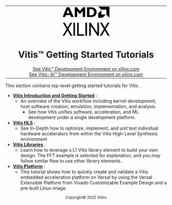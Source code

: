 <table width="100%">
 <tr width="100%">
    <td align="center"><img src="https://raw.githubusercontent.com/Xilinx/Image-Collateral/main/xilinx-logo.png" width="30%"/><h1>Vitis™ Getting Started Tutorials</h1>
    <a href="https://www.xilinx.com/products/design-tools/vitis.html">See Vitis™ Development Environment on xilinx.com</br></a>
    <a href="https://www.xilinx.com/products/design-tools/vitis/vitis-ai.html">See Vitis-AI™ Development Environment on xilinx.com</a>
    </td>
 </tr>
</table>
This section contains top-level getting started tutorials for Vitis
.

* [**Vitis Introduction and Getting Started**](./Vitis) :
  + An overview of the Vitis workflow including kernel development, host software creation, emulation,
    implementation, and analysis.
    * See how Vitis unifies software, acceleration, and ML development under a single development platform.
* [**Vitis HLS**](./Vitis_HLS) :
  * See In-Depth how to optimize, implement, and unit test individual hardware accelerators from within the Vitis High-Level Synthesis environment
* [**Vitis Libraries**](./Vitis_Libraries) :
  * Learn how to leverage a L1 Vitis library element to build your own design. The FFT example is selected for explanation, and you may follow similar flow to use other library elements.
* [**Vitis Platform**](./Vitis_Platform) :
  * This tutorial shows how to quickly create and validate a Vitis embedded acceleration platform on Versal by using the Versal Extensible Platform from Vivado Customizable Example Design and a pre-built Linux image.

<p align="center"><sup>Copyright&copy; 2022 Xilinx</sup></p>
